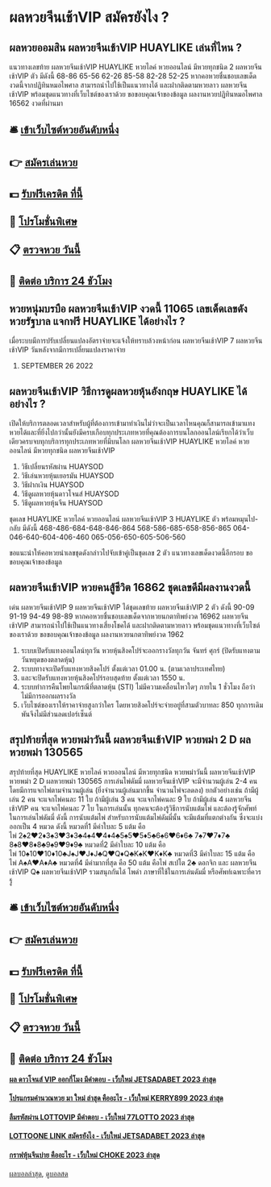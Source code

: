 # ผลหวยจีนเช้าVIP สมัครยังไง ?
## ผลหวยออมสิน ผลหวยจีนเช้าVIP HUAYLIKE เล่นที่ไหน ?
แนวทางเลขท้าย ผลหวยจีนเช้าVIP HUAYLIKE หวยไลค์ หวยออนไลน์ มีหวยทุกชนิด 2 ผลหวยจีนเช้าVIP ตัว มีดังนี้
68-86
65-56
62-26
85-58
82-28
52-25
หากคอหวยชื่นชอบเลขเด็ดงวดนี้จากปฏิทินหมอไพศาล สามารถนำไปใช้เป็นแนวทางได้ และฝากติดตามหวยลาว ผลหวยจีนเช้าVIP พร้อมชุดแนวทางที่เว็บไซต์ของเราด้วย
ขอขอบคุณเจ้าของข้อมูล
ผลงานหวยปฏิทินหมอไพศาล 16562 งวดที่ผ่านมา


## 🛎 [เข้าเว็บไซต์หวยอันดับหนึ่ง](https://bit.ly/3BG5bNw)
## 👉 [สมัครเล่นหวย](https://bit.ly/3BG5bNw)
## 💵 [รับฟรีเครดิต ที่นี้](https://bit.ly/3C3mvgS)
## 👑 [โปรโมชั่นพิเศษ](https://bit.ly/3C3mvgS)
## 📋 [ตรวจหวย วันนี้](https://bit.ly/3C3mvgS)
## 📱 [ติดต่อ บริการ 24 ชัวโมง](https://bit.ly/3C3mvgS)

## หวยหนุ่มบรบือ ผลหวยจีนเช้าVIP งวดนี้ 11065 เลขเด็ดเลขดัง หวยรัฐบาล แจกฟรี HUAYLIKE ได้อย่างไร ?
เมื่อระบบมีการปรับเปลี่ยนแปลงอัตราจ่ายจะแจ้งให้ทราบล้วงหน้าก่อน ผลหวยจีนเช้าVIP 7 ผลหวยจีนเช้าVIP วันหลังจากมีการเปลี่ยนแปลงราคาจ่าย
1. SEPTEMBER 26 2022

## ผลหวยจีนเช้าVIP วิธีการดูผลหวยหุ้นอังกฤษ HUAYLIKE ได้อย่างไร ?
เปิดให้บริการตลอดเวลาสำหรับผู้ที่ต้องการเข้ามาทำเงินไม่ว่าจะเป็นเวลาไหนคุณก็สามารถเข้ามาแทงหวยได้และที่ยิ่งไปกว่านั้นยังมีครบเกือบทุกประเภทหวยที่คุณต้องการบนโลกออนไลน์เรียกได้ว่าเว็บเดียวครบจบทุกบริการทุกประเภทหวยที่มีบนโลก ผลหวยจีนเช้าVIP HUAYLIKE หวยไลค์ หวยออนไลน์ มีหวยทุกชนิด ผลหวยจีนเช้าVIP
1. วิธีเปลี่ยนรหัสผ่าน HUAYSOD
2. วิธีเล่นหวยหุ้นเยอรมัน HUAYSOD
3. วิธีฝากเงิน HUAYSOD
4. วิธีดูผลหวยหุ้นดาวโจนส์ HUAYSOD
5. วิธีดูผลหวยหุ้นจีน HUAYSOD

ชุดเลข HUAYLIKE หวยไลค์ หวยออนไลน์ ผลหวยจีนเช้าVIP 3 HUAYLIKE ตัว พร้อมหมุนไป-กลับ มีดังนี้
468-486-684-648-846-864
568-586-685-658-856-865
064-046-640-604-406-460
065-056-650-605-506-560

ขอแนะนำให้คอหวยนำเลขชุดดังกล่าวไปจับเข้าคู่เป็นชุดเลข 2 ตัว แนวทางเลขเด็ดงวดนี้อีกรอบ
ขอขอบคุณเจ้าของข้อมูล

## ผลหวยจีนเช้าVIP หวยคนสู้ชีวิต 16862 ชุดเลขดีมีผลงานงวดนี้
เด่น ผลหวยจีนเช้าVIP 9 ผลหวยจีนเช้าVIP ได้ชุดเลขท้าย ผลหวยจีนเช้าVIP 2 ตัว ดังนี้
90-09
91-19
94-49
98-89
หากคอหวยชื่นชอบเลขเด็ดจากหวยนกตาทิพย์งวด 16962 ผลหวยจีนเช้าVIP สามารถนำไปใช้เป็นแนวทางเสี่ยงโชคได้ และฝากติดตามหวยลาว พร้อมชุดแนวทางที่เว็บไซต์ของเราด้วย
ขอขอบคุณเจ้าของข้อมูล
ผลงานหวยนกตาทิพย์งวด 1962

1. ระบบเปิดรับแทงออนไลน์ทุกวัน หวยหุ้นสิงคโปร์จะออกรางวัลทุกวัน จันทร์ ศุกร์ (ปิดรับแทงตามวันหยุดของตลาดหุ้น)
2. ระบบทางจะเปิดรับแทงหวยสิงคโปร์ ตั้งแต่เวลา 01.00 น. (ตามเวลาประเทศไทย)
3. และจะปิดรับแทงหวยหุ้นสิงคโปร์รอบสุดท้าย ตั้งแต่เวลา 1550 น.
4. ระบบทำการคืนโพยในกรณีที่ตลาดหุ้น (STI) ไม่มีความเคลื่อนไหวใดๆ ภายใน 1 ชั่วโมง ถือว่าไม่มีการออกผลรางวัล
5. เว็บไซต์ของเราให้ราคาจ่ายสูงกว่าใคร โดยหวยสิงคโปร์จะจ่ายอยู่ที่สามตัวบาทละ 850 ทุกการเดิมพันจึงไม่มีส่วนลดเปอร์เซ็นต์

## สรุปท้ายที่สุด หวยพม่าวันนี้ ผลหวยจีนเช้าVIP หวยพม่า 2 D ผลหวยพม่า 130565
สรุปท้ายที่สุด HUAYLIKE หวยไลค์ หวยออนไลน์ มีหวยทุกชนิด หวยพม่าวันนี้ ผลหวยจีนเช้าVIP หวยพม่า 2 D ผลหวยพม่า 130565 การเล่นไพ่ดัมมี่ ผลหวยจีนเช้าVIP จะมีจำนวนผู้เล่น 2-4 คน โดยมีการแจกไพ่ตามจำนวนผู้เล่น
(ยิ่งจำนวนผู้เล่นมากขึ้น จำนวนไพ่จะลดลง) ยกตัวอย่างเช่น
ถ้ามีผู้เล่น 2 คน จะแจกไพ่คนละ 11 ใบ
ถ้ามีผู้เล่น 3 คน จะแจกไพ่คนละ 9 ใบ
ถ้ามีผู้เล่น 4 ผลหวยจีนเช้าVIP คน จะแจกไพ่คนละ 7 ใบ
ในการเล่นนั้น ทุกคนจะต้องรู้วิธีการนับแต้มไพ่ และต้องรู้จักศัพท์ในการเล่นไพ่ดัมมี่ ดังนี้
การนับแต้มไพ่
สำหรับการนับแต้มไพ่ดัมมี่นั้น จะมีแต้มที่แตกต่างกัน ซึ่งจะแบ่งออกเป็น 4 หมวด ดังนี้
หมวดที่1 มีค่าใบละ 5 แต้ม
คือไพ่ 2♠2♥2♦3♠3♥3♦3♣4♠4♥4♦4♣5♠5♥5♦5♣6♠6♥6♦6♣ 7♠7♥7♦7♣ 8♠8♥8♦8♣9♠9♥9♦9♣
หมวดที่2 มีค่าใบละ 10 แต้ม
คือไพ่ 10♠10♥10♦10♣J♠J♥J♦J♣Q♥Q♦Q♣K♠K♥K♦K♣
หมวดที่3 มีค่าใบละ 15 แต้ม
คือไพ่ A♠A♥A♦A♣
หมวดที่4 มีค่ามากที่สุด คือ 50 แต้ม
คือไพ่ สเปโต 2♣ ดอกจิก และ ผลหวยจีนเช้าVIP Q♠ ผลหวยจีนเช้าVIP รวมสนุกกันได้ โพดำ
ภาษาที่ใช้ในการเล่นดัมมี่ หรือศัพท์เฉพาะที่ควรรู้

## 🛎 [เข้าเว็บไซต์หวยอันดับหนึ่ง](https://bit.ly/3BG5bNw)
## 👉 [สมัครเล่นหวย](https://bit.ly/3BG5bNw)
## 💵 [รับฟรีเครดิต ที่นี้](https://bit.ly/3C3mvgS)
## 👑 [โปรโมชั่นพิเศษ](https://bit.ly/3C3mvgS)
## 📋 [ตรวจหวย วันนี้](https://bit.ly/3C3mvgS)
## 📱 [ติดต่อ บริการ 24 ชัวโมง](https://bit.ly/3C3mvgS)

#### [ผล ดาวโจนส์ VIP ออกกี่โมง มีคำตอบ - เว็บใหม่ JETSADABET 2023 ล่าสุด](https://atom.io/themes/ผล%20ดาวโจนส์%20vip%20ออกกี่โมง%20มีคำตอบ%20-%20เว็บใหม่%20jetsadabet%202023%20ล่าสุด)
#### [โปรแกรมคำนวณหวย มา ใหม่ ล่าสุด คืออะไร - เว็บใหม่ KERRY899 2023 ล่าสุด](https://atom.io/themes/โปรแกรมคำนวณหวย%20มา%20ใหม่%20ล่าสุด%20คืออะไร%20-%20เว็บใหม่%20kerry899%202023%20ล่าสุด)
#### [ลืมรหัสผ่าน LOTTOVIP มีคำตอบ - เว็บใหม่ 77LOTTO 2023 ล่าสุด](https://atom.io/themes/ลืมรหัสผ่าน%20lottovip%20มีคำตอบ%20-%20เว็บใหม่%2077lotto%202023%20ล่าสุด)
#### [LOTTOONE LINK สมัครยังไง - เว็บใหม่ JETSADABET 2023 ล่าสุด](https://atom.io/themes/lottoone%20link%20สมัครยังไง%20-%20เว็บใหม่%20jetsadabet%202023%20ล่าสุด)
#### [กราฟหุ้นจีนบ่าย คืออะไร - เว็บใหม่ CHOKE 2023 ล่าสุด](https://atom.io/themes/กราฟหุ้นจีนบ่าย%20คืออะไร%20-%20เว็บใหม่%20choke%202023%20ล่าสุด)

[ผลบอลล่าสุด](https://siamsport.tv "ผลบอลล่าสุด"), [ดูบอลสด](https://siamsport.tv/ดูบอลสด "ดูบอลสด")